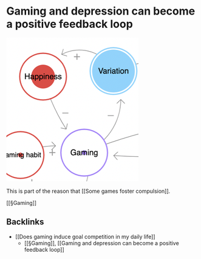 # Gaming and depression can become a positive feedback loop
![](BearImages/08F59B38-3826-49BD-896F-86002B7047A6-69409-000094CB3F74648A/FC95902C-1479-410D-89BE-CA7FA0AED1E5.png)

This is part of the reason that [[Some games foster compulsion]].

[[§Gaming]]

## Backlinks
* [[Does gaming induce goal competition in my daily life]]
	* [[§Gaming]], [[Gaming and depression can become a positive feedback loop]]

<!-- #p1 -->

<!-- {BearID:C3F817C6-EC2C-415E-83C9-42DFA3BE00CB-261-000000532DE953C5} -->

